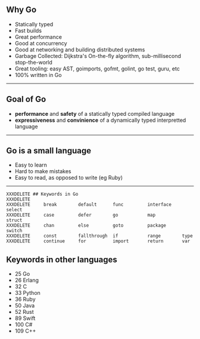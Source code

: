 ## Why Go

* Statically typed
* Fast builds
* Great performance
* Good at concurrency
* Good at networking and building distributed systems
* Garbage Collected: Dijkstra's On-the-fly algorithm, sub-millisecond stop-the-world
* Great tooling: easy AST, goimports, gofmt, golint, go test, guru, etc
* 100% written in Go

---

## Goal of Go

* **performance** and **safety** of a statically typed compiled language
* **expressiveness** and **convinience** of a dynamically typed interpretted language

---

## Go is a small language

* Easy to learn
* Hard to make mistakes
* Easy to read, as opposed to write (eg Ruby)

---

    XXXDELETE ## Keywords in Go
    XXXDELETE
    XXXDELETE     break        default      func         interface    select
    XXXDELETE     case         defer        go           map          struct
    XXXDELETE     chan         else         goto         package      switch
    XXXDELETE     const        fallthrough  if           range        type
    XXXDELETE     continue     for          import       return       var

## Keywords in other languages

* 25 Go
* 26 Erlang
* 32 C
* 33 Python
* 36 Ruby
* 50 Java
* 52 Rust
* 89 Swift
* 100 C#
* 109 C++
